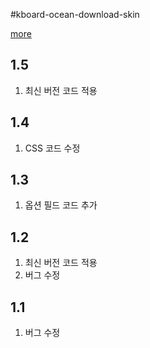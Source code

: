 #kboard-ocean-download-skin

[more](https://www.cosmosfarm.com/wpstore/product/kboard-ocean-download-skin)

1.5
----------------------------------
  
  1. 최신 버전 코드 적용


1.4
----------------------------------
  
  1. CSS 코드 수정
  

1.3
----------------------------------
  
  1. 옵션 필드 코드 추가
  

1.2
----------------------------------

  1. 최신 버전 코드 적용
  2. 버그 수정


1.1
----------------------------------

  1. 버그 수정

